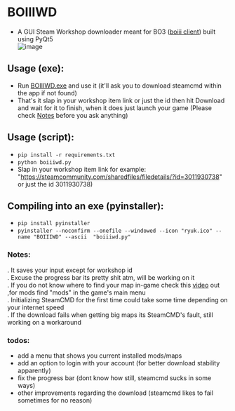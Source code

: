 # BOIIIWD
- A GUI Steam Workshop downloader meant for BO3 ([boiii client](https://github.com/Ezz-lol/boiii-free)) built using PyQt5 <br>
![image](https://github.com/faroukbmiled/BOIIIWD/assets/51106560/d66a09bf-9601-4443-a08e-217721671adb)

## Usage (exe):
- Run [BOIIIWD.exe](https://github.com/faroukbmiled/BOIIIWD/releases/latest/download/Release.zip) and use it (it'll ask you to download steamcmd within the app if not found)
- That's it slap in your workshop item link or just the id then hit Download and wait for it to finish, when it does just launch your game (Please check [Notes](#notes) before you ask anything)

## Usage (script):
- ```pip install -r requirements.txt```
- ```python boiiiwd.py```
- Slap in your workshop item link for example: "https://steamcommunity.com/sharedfiles/filedetails/?id=3011930738" or just the id 3011930738)

## Compiling into an exe (pyinstaller):
- ```pip install pyinstaller```
- ```pyinstaller --noconfirm --onefile --windowed --icon "ryuk.ico" --name "BOIIIWD" --ascii  "boiiiwd.py"```

<a name="notes"></a>
### Notes:
. It saves your input except for workshop id <br>
. Excuse the progress bar its pretty shit atm, will be working on it <br>
. If you do not know where to find your map in-game check this [video](https://youtu.be/XIQjfXXlgQs?t=260) out ,for mods find "mods" in the game's main menu <br>
. Initializing SteamCMD for the first time could take some time depending on your internet speed <br>
. If the download fails when getting big maps its SteamCMD's fault, still working on a workaround <br>

### todos:
- add a menu that shows you current installed mods/maps
- add an option to login with your account (for better download stability apparently)
- fix the progress bar (dont know how still, steamcmd sucks in some ways)
- other improvements regarding the download (steamcmd likes to fail sometimes for no reason)
